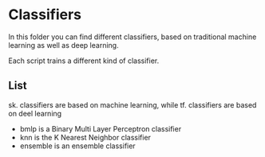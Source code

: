 # Classifiers

In this folder you can find different classifiers, based on traditional machine learning as well as deep learning.

Each script trains a different kind of classifier.

## List
sk. classifiers are based on machine learning, while tf. classifiers are based on deel learning

- bmlp is a Binary Multi Layer Perceptron classifier
- knn is the K Nearest Neighbor classifier
- ensemble is an ensemble classifier